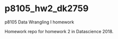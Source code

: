 # p8105_hw2_dk2759
p8105 Data Wrangling I homework

Homework repo for homework 2 in Datascience 2018.
